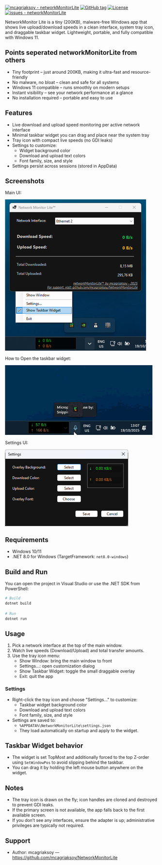 <a href="https://github.com/mcagriaksoy/networkMonitorLite" title="Go to GitHub repo"><img src="https://img.shields.io/static/v1?label=mcagriaksoy&message=networkMonitorLite&color=blue&logo=github" alt="mcagriaksoy - networkMonitorLite"></a>
<a href="https://github.com/mcagriaksoy/networkMonitorLite/releases/"><img src="https://img.shields.io/github/tag/mcagriaksoy/networkMonitorLite?include_prereleases=&sort=semver&color=blue" alt="GitHub tag"></a>
<a href="#license"><img src="https://img.shields.io/badge/License-Apache_v2-red" alt="License"></a>
<a href="https://github.com/mcagriaksoy/networkMonitorLite/issues"><img src="https://img.shields.io/github/issues/mcagriaksoy/networkMonitorLite" alt="issues - networkMonitorLite"></a>

NetworkMonitor Lite is a tiny (200KB), malware-free Windows app that shows live upload/download speeds in a clean interface, system tray icon, and draggable taskbar widget. Lightweight, portable, and fully compatible with Windows 11.

## Points seperated networkMonitorLite from others

- Tiny footprint – just around 200KB, making it ultra-fast and resource-friendly
- No malware, no bloat – clean and safe for all systems
- Windows 11 compatible – runs smoothly on modern setups
- Instant visibility – see your network performance at a glance
- No installation required – portable and easy to use

## Features
- Live download and upload speed monitoring per active network interface
- Minimal taskbar widget you can drag and place near the system tray
- Tray icon with compact live speeds (no GDI leaks)
- Settings to customize:
  - Widget background color
  - Download and upload text colors
  - Font family, size, and style
- Settings persist across sessions (stored in AppData)

## Screenshots

Main UI:

![Main Window](img/ui.png)

How to Open the taskbar widget:

![how to use the taskbar widget?](img/how_to_display.gif)

Settings UI:

![Settings Dialog](img/settings.png)

## Requirements
- Windows 10/11
- .NET 8.0 for Windows (TargetFramework: `net8.0-windows`)

## Build and Run
You can open the project in Visual Studio or use the .NET SDK from PowerShell:

```powershell
# Build
dotnet build

# Run
dotnet run
```

## Usage
1. Pick a network interface at the top of the main window.
2. Watch live speeds (Download/Upload) and total transfer amounts.
3. Use the tray icon menu:
   - Show Window: bring the main window to front
   - Settings…: open customization dialog
   - Show Taskbar Widget: toggle the small draggable overlay
   - Exit: quit the app

### Settings
- Right-click the tray icon and choose "Settings…" to customize:
  - Taskbar widget background color
  - Download and upload text colors
  - Font family, size, and style
- Settings are saved to:
  - `%APPDATA%\NetworkMonitorLite\settings.json`
  - They load automatically on startup and apply to the widget.

## Taskbar Widget behavior
- The widget is set TopMost and additionally forced to the top Z-order using `SetWindowPos` to avoid slipping behind the taskbar.
- You can drag it by holding the left mouse button anywhere on the widget.

## Notes
- The tray icon is drawn on the fly; icon handles are cloned and destroyed to prevent GDI leaks.
- If the primary screen is not available, the app falls back to the first available screen.
- If you don’t see any interfaces, ensure the adapter is up; administrative privileges are typically not required.

## Support
- Author: mcagriaksoy — https://github.com/mcagriaksoy/NetworkMonitorLite

